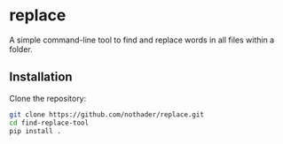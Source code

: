 # replace


A simple command-line tool to find and replace words in all files within a folder.

## Installation

Clone the repository:

```sh
git clone https://github.com/nothader/replace.git
cd find-replace-tool
pip install .
